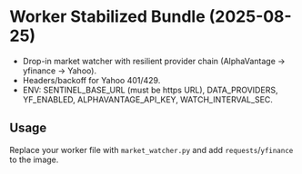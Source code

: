 # Worker Stabilized Bundle (2025-08-25)

- Drop-in market watcher with resilient provider chain (AlphaVantage → yfinance → Yahoo).
- Headers/backoff for Yahoo 401/429.
- ENV: SENTINEL_BASE_URL (must be https URL), DATA_PROVIDERS, YF_ENABLED, ALPHAVANTAGE_API_KEY, WATCH_INTERVAL_SEC.

## Usage
Replace your worker file with `market_watcher.py` and add `requests`/`yfinance` to the image.
